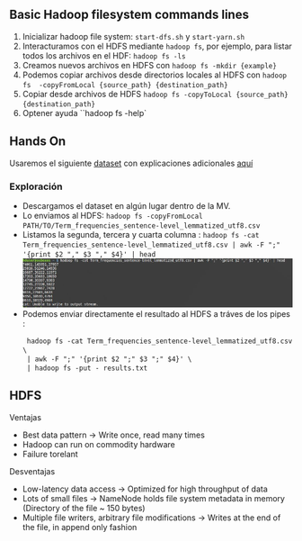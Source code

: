 ## Basic Hadoop filesystem commands lines

1. Inicializar hadoop file system: `start-dfs.sh` y `start-yarn.sh`
2. Interacturamos con el HDFS mediante `hadoop fs`, por ejemplo, para listar todos los archivos en el HDF: `hadoop fs -ls`
3. Creamos nuevos archivos en HDFS con `hadoop fs -mkdir {example}`
4. Podemos copiar archivos desde directorios locales al HDFS con `hadoop fs  -copyFromLocal {source_path} {destination_path}` 
5. Copiar desde archivos de HDFS  `hadoop fs -copyToLocal {source_path} {destination_path}`
6. Optener ayuda ``hadoop fs -help`



## Hands On

Usaremos el siguiente [dataset](https://bscw.lecad.fs.uni-lj.si/pub/bscw.cgi/d226569/Term_frequencies_sentence-level_lemmatized_utf8.csv) con explicaciones adicionales [aquí](https://github.com/19Joey85/Sentiment-annotated-news-corpus-and-sentiment-lexicon-in-Slovene/tree/master/Automatically%20sentiment%20annotated%20Slovenian%20news%20corpus%20AutoSentiNews%201.0) 

### Exploración
* Descargamos el dataset en algún lugar dentro de la MV.
* Lo enviamos al HDFS: `hadoop fs -copyFromLocal PATH/TO/Term_frequencies_sentence-level_lemmatized_utf8.csv`
* Listamos la segunda, tercera y cuarta columna : `hadoop fs -cat Term_frequencies_sentence-level_lemmatized_utf8.csv | awk -F ";" '{print $2 "," $3 "," $4}' | head`
    ![resultados](img\hadoop_cat_awk.JPG)
* Podemos enviar directamente el resultado al HDFS a tráves de los pipes : 
  ```
   hadoop fs -cat Term_frequencies_sentence-level_lemmatized_utf8.csv \
   | awk -F ";" '{print $2 ";" $3 ";" $4}' \
   | hadoop fs -put - results.txt
  ```
  
## HDFS
Ventajas
* Best data pattern -> Write once, read many times 
* Hadoop can run on commodity hardware 
* Failure torelant

Desventajas
* Low-latency data access -> Optimized for high throughput of data
* Lots of small files -> NameNode holds file system metadata in memory (Directory of the file ~ 150 bytes)
* Multiple file writers, arbitrary file modifications -> Writes at the end of the file, in append only fashion 